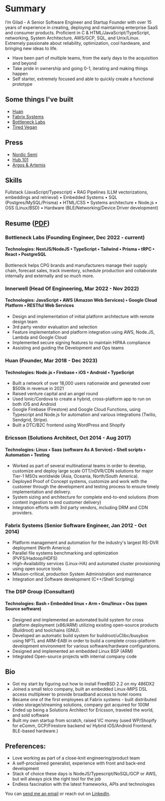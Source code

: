 # Summary 
I’m Gilad - A Senior Software Engineer and Startup Founder with over 15 years of experience in creating, deploying and maintaining enterprise SaaS and consumer products. Proficient in C & HTML/JavaScript/TypeScript, networking, System Architecture, AWS/GCP, SQL, and Unix/Linux. Extremely passionate about reliability, optimization, cool hardware, and bringing new ideas to life.

- Have been part of multiple teams, from the early days to the acquisition and beyond
- Take pride in ownership and going 0-1, iterating and making things happen
- Self starter, extremely focused and able to quickly create a functional prototype
  
## Some things I've built
- [Huan](https://www.notion.so/gethuan/Huan-Memo-1e6ee1d17d72440cb98101fbef3badda)
- [Fabrix Systems](https://www.nexttv.com/news/ericsson-folds-fabrix-systems-383793)
- [Bottleneck Labs](https://bottleneck.com/)
- [Tired Vegan](https://tiredvegan.com/)

## Press
- [Nordic Semi](https://www.nordicsemi.com/News/2020/05/Huan-Tag-pet-wearable-helps-owners-keep-track-of-pets-via-crowd-location-system)
- [Hub 101](https://www.hub101.org/post/gilad-rom-founder-of-huan)
- [Argos & Artemis](https://argosandartemis.com/metaverse-web3-nft-crypto-dogs/)

## Skills
Fullstack (JavaScript/Typescript) • RAG Pipelines (LLM vectorizations, embeddings and retrieval) • Embedded Systems • SQL (Postgres/MySQL/Prisma) • HTML/CSS • Systems architecture • Node.js • OSS (Linux/BSD) • Hardware (BLE/Networking/Device Driver development)

## Resume ([PDF](https://github.com/giladrom/giladrom/blob/56200ced2bed0b9e0458a6a1d1601090ac2a3c5b/Gilad%20Rom%20Resume.pdf))

### Bottleneck Labs (Founding Engineer, Dec 2022 - current)
#### Technologies: NextJS/NodeJS • TypeScript • Tailwind • Prisma • tRPC • React • PostgreSQL

Bottleneck helps CPG brands and manufacturers manage their supply chain, forecast sales, track inventory, schedule production and collaborate internally and externally and so much more.

### Innerwell (Head Of Engineering, Mar 2022 - Nov 2022)

#### Technologies: JavaScript • AWS (Amazon Web Services) • Google Cloud Platform • RESTful Web Services

- Design and implementation of initial platform architecture with remote design team
- 3rd party vendor evaluation and selection
- Feature implementation and platform integration using AWS, Node.JS, Lambda and Google Cloud
- Implemented secure signing features to maintain HIPAA compliance
- Assisting and guiding the Development and Ops teams

### Huan (Founder, Mar 2018 - Dec 2023)

#### Technologies: Node.js • Firebase • iOS • Android • TypeScript
- Built a network of over 18,000 users nationwide and generated over $500k in revenue in 2021
- Raised venture capital and an angel round
- Used Ionic/Cordova to create a hybrid, cross-platform app to run on both iOS and Android
- Google Firebase (Firestore) and Google Cloud Functions, using Typescript and Node.js for automation
and various integrations (Twilio, Sendgrid, Stripe).
- Built a DTC/B2C frontend using WordPress and Shopify

### Ericsson (Solutions Architect, Oct 2014 - Aug 2017)

#### Technologies: Linux • Saas (software As A Service) • Shell scripts • Automation • Testing
- Worked as part of several multinational teams in order to develop, customize and deploy large scale
OTT/nDVR/CDN solutions for major Tier-1 MSOs worldwide (Asia, Oceania, North/South America).
- Deployed Proof of Concept systems, customize and work with the customer through the development and testing process to ensure timely implementation and delivery.
- System sizing and architecture for complete end-to-end solutions (from content ingestion to end customer delivery)
- Integration efforts with 3rd party vendors, including DRM and CDN providers.

### Fabrix Systems (Senior Software Engineer, Jan 2012 - Oct 2014)

- Platform management and automation for the industry's largest RS-DVR deployment (North America)
- Parallel file systems benchmarking and optimization (PVFS/Hadoop/HDFS)
- High-Availability services (Linux-HA) and automated cluster provisioning using open source tools
- Mission-critical, production System Administration and maintenance
- Integration and Software development (C++/Shell Scripting)

### The DSP Group (Consultant)

#### Technologies: Bash • Embedded linux • Arm • Gnu/linux • Oss (open Source software)
- Designed and implemented an automated build system for cross platform deployment (x86/ARM)
utilizing existing open-source products (Buildroot) and toolchains (GNU).
- Developed an automatic build system for buildroot/uClibc/busybox using NPTL and ARM-EABI in order to build a complete cross-platform development environment for various software/hardware configurations.
- Designed and implemented an embedded Linux BSP (ARM)
- Integrated Open-source projects with internal company code


## Bio
- Got my start by figuring out how to install FreeBSD 2.2 on my 486DX2
- Joined a small telco company, built an embedded Linux-MIPS DSL access multiplexer to provide broadband access to hotel rooms
- Became one of the first employees at Fabrix systems - built distributed video storage/streaming solutions, company got acquired for 100M
- Ended up being a Solutions Architect for Ericsson, traveled the world, and sold software  
- Built my own startup from scratch, raised VC money (used WP/Shopify for eComm, GCP/Firestore backend w/ Hybrid iOS/Android Frontend. BLE-based hardware.)

## Preferences: 
- Love working as part of a close-knit engineering/product team
- A self-proclaimed generalist, experience with front and back-end development
- Stack of choice these days is NodeJS/Typescript/NoSQL/GCP or AWS, but will always pick the right tool for the job
- Endless fascination with the latest frameworks, APIs and technologies


You can [send me an email](mailto:gilad.rom@gmail.com) or reach out on [LinkedIn](https://www.linkedin.com/in/giladrom/).

<!---
giladrom/giladrom is a ✨ special ✨ repository because its `README.md` (this file) appears on your GitHub profile.
You can click the Preview link to take a look at your changes.
--->

